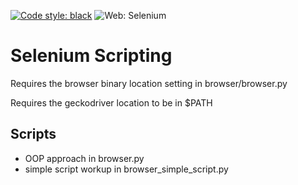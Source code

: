 [![Code style: black](https://img.shields.io/badge/code%20style-black-000000.svg)](https://github.com/psf/black)
![Web: Selenium](https://img.shields.io/badge/web-selenium-brightgreen)

# Selenium Scripting 

Requires the browser binary location setting in browser/browser.py

Requires the geckodriver location to be in $PATH

## Scripts

* OOP approach in browser.py 
* simple script workup in browser_simple_script.py
